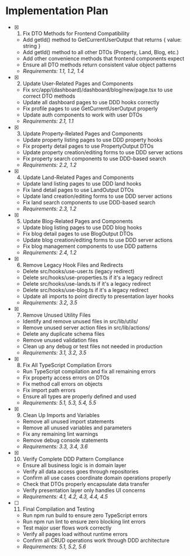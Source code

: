 # Implementation Plan

- [x] 1. Fix DTO Methods for Frontend Compatibility

  - Add getId() method to GetCurrentUserOutput that returns { value: string }
  - Add getId() method to all other DTOs (Property, Land, Blog, etc.)
  - Add other convenience methods that frontend components expect
  - Ensure all DTO methods return consistent value object patterns
  - _Requirements: 1.1, 1.2, 1.4_

- [x] 2. Update User-Related Pages and Components

  - Fix src/app/(dashboard)/dashboard/blog/new/page.tsx to use correct DTO methods
  - Update all dashboard pages to use DDD hooks correctly
  - Fix profile pages to use GetCurrentUserOutput properly
  - Update auth components to work with user DTOs
  - _Requirements: 2.1, 1.1_

- [x] 3. Update Property-Related Pages and Components

  - Update property listing pages to use DDD property hooks
  - Fix property detail pages to use PropertyOutput DTOs
  - Update property creation/editing forms to use DDD server actions
  - Fix property search components to use DDD-based search
  - _Requirements: 2.2, 1.2_

- [x] 4. Update Land-Related Pages and Components

  - Update land listing pages to use DDD land hooks
  - Fix land detail pages to use LandOutput DTOs
  - Update land creation/editing forms to use DDD server actions
  - Fix land search components to use DDD-based search
  - _Requirements: 2.3, 1.2_

- [x] 5. Update Blog-Related Pages and Components

  - Update blog listing pages to use DDD blog hooks
  - Fix blog detail pages to use BlogOutput DTOs
  - Update blog creation/editing forms to use DDD server actions
  - Fix blog management components to use DDD patterns
  - _Requirements: 2.4, 1.2_

- [x] 6. Remove Legacy Hook Files and Redirects

  - Delete src/hooks/use-user.ts (legacy redirect)
  - Delete src/hooks/use-properties.ts if it's a legacy redirect
  - Delete src/hooks/use-lands.ts if it's a legacy redirect
  - Delete src/hooks/use-blog.ts if it's a legacy redirect
  - Update all imports to point directly to presentation layer hooks
  - _Requirements: 3.2, 3.5_

- [x] 7. Remove Unused Utility Files

  - Identify and remove unused files in src/lib/utils/
  - Remove unused server action files in src/lib/actions/
  - Delete any duplicate schema files
  - Remove unused validation files
  - Clean up any debug or test files not needed in production
  - _Requirements: 3.1, 3.2, 3.5_

- [x] 8. Fix All TypeScript Compilation Errors

  - Run TypeScript compilation and fix all remaining errors
  - Fix property access errors on DTOs
  - Fix method call errors on objects
  - Fix import path errors
  - Ensure all types are properly defined and used
  - _Requirements: 5.1, 5.3, 5.4, 5.5_

- [x] 9. Clean Up Imports and Variables

  - Remove all unused import statements
  - Remove all unused variables and parameters
  - Fix any remaining lint warnings
  - Remove debug console statements
  - _Requirements: 3.3, 3.4, 3.6_

- [x] 10. Verify Complete DDD Pattern Compliance

  - Ensure all business logic is in domain layer
  - Verify all data access goes through repositories
  - Confirm all use cases coordinate domain operations properly
  - Check that DTOs properly encapsulate data transfer
  - Verify presentation layer only handles UI concerns
  - _Requirements: 4.1, 4.2, 4.3, 4.4, 4.5_

- [ ] 11. Final Compilation and Testing
  - Run npm run build to ensure zero TypeScript errors
  - Run npm run lint to ensure zero blocking lint errors
  - Test major user flows work correctly
  - Verify all pages load without runtime errors
  - Confirm all CRUD operations work through DDD architecture
  - _Requirements: 5.1, 5.2, 5.6_

